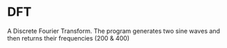 # DFT
A Discrete Fourier Transform. The program generates two sine waves and then returns their frequencies (200 & 400)
